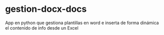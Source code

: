 # gestion-docx-docs
App en python que gestiona plantillas en word e inserta de forma dinámica el contenido de info desde un Excel
